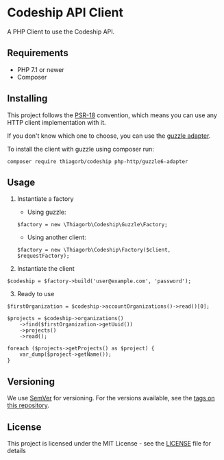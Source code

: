 # Codeship API Client

A PHP Client to use the Codeship API.

## Requirements

- PHP 7.1 or newer
- Composer

## Installing

This project follows the [PSR-18](https://www.php-fig.org/psr/psr-18/) convention, which means you can use any HTTP client implementation with it.

If you don't know which one to choose, you can use the [guzzle adapter](https://github.com/php-http/guzzle6-adapter).

To install the client with guzzle using composer run:

```
composer require thiagorb/codeship php-http/guzzle6-adapter
```

## Usage


1. Instantiate a factory

    - Using guzzle:
    ```
    $factory = new \Thiagorb\Codeship\Guzzle\Factory;
    ```
    - Using another client:
    ```
    $factory = new \Thiagorb\Codeship\Factory($client, $requestFactory);
    ```

2. Instantiate the client

```
$codeship = $factory->build('user@example.com', 'password');
```

3. Ready to use

```
$firstOrganization = $codeship->accountOrganizations()->read()[0];

$projects = $codeship->organizations()
    ->find($firstOrganization->getUuid())
    ->projects()
    ->read();

foreach ($projects->getProjects() as $project) {
    var_dump($project->getName());
}
```

## Versioning

We use [SemVer](http://semver.org/) for versioning. For the versions available, see the [tags on this repository](https://github.com/thiagorb/codeship/tags).

## License

This project is licensed under the MIT License - see the [LICENSE](LICENSE) file for details
